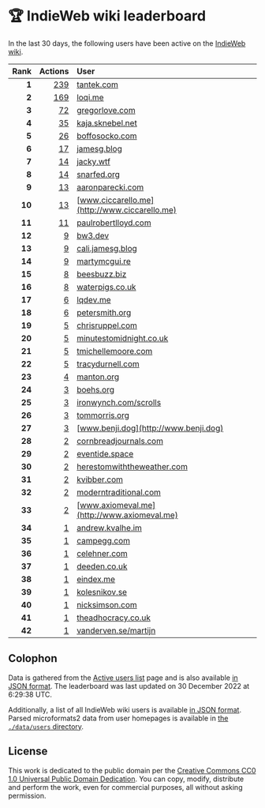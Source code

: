 # 🏆 IndieWeb wiki leaderboard

In the last 30 days, the following users have been active on the [IndieWeb wiki](https://indieweb.org).

| Rank | Actions | User |
|-----:|--------:|:-----|
| **1** | [239](https://indieweb.org/Special:Contributions/Tantek.com) | [tantek.com](http://tantek.com) |
| **2** | [169](https://indieweb.org/Special:Contributions/Loqi.me) | [loqi.me](http://loqi.me) |
| **3** | [72](https://indieweb.org/Special:Contributions/Gregorlove.com) | [gregorlove.com](http://gregorlove.com) |
| **4** | [35](https://indieweb.org/Special:Contributions/Kaja.sknebel.net) | [kaja.sknebel.net](http://kaja.sknebel.net) |
| **5** | [26](https://indieweb.org/Special:Contributions/Boffosocko.com) | [boffosocko.com](http://boffosocko.com) |
| **6** | [17](https://indieweb.org/Special:Contributions/Jamesg.blog) | [jamesg.blog](http://jamesg.blog) |
| **7** | [14](https://indieweb.org/Special:Contributions/Jacky.wtf) | [jacky.wtf](http://jacky.wtf) |
| **8** | [14](https://indieweb.org/Special:Contributions/Snarfed.org) | [snarfed.org](http://snarfed.org) |
| **9** | [13](https://indieweb.org/Special:Contributions/Aaronparecki.com) | [aaronparecki.com](http://aaronparecki.com) |
| **10** | [13](https://indieweb.org/Special:Contributions/Www.ciccarello.me) | [www.ciccarello.me](http://www.ciccarello.me) |
| **11** | [11](https://indieweb.org/Special:Contributions/Paulrobertlloyd.com) | [paulrobertlloyd.com](http://paulrobertlloyd.com) |
| **12** | [9](https://indieweb.org/Special:Contributions/Bw3.dev) | [bw3.dev](http://bw3.dev) |
| **13** | [9](https://indieweb.org/Special:Contributions/Cali.jamesg.blog) | [cali.jamesg.blog](http://cali.jamesg.blog) |
| **14** | [9](https://indieweb.org/Special:Contributions/Martymcgui.re) | [martymcgui.re](http://martymcgui.re) |
| **15** | [8](https://indieweb.org/Special:Contributions/Beesbuzz.biz) | [beesbuzz.biz](http://beesbuzz.biz) |
| **16** | [8](https://indieweb.org/Special:Contributions/Waterpigs.co.uk) | [waterpigs.co.uk](http://waterpigs.co.uk) |
| **17** | [6](https://indieweb.org/Special:Contributions/Lqdev.me) | [lqdev.me](http://lqdev.me) |
| **18** | [6](https://indieweb.org/Special:Contributions/Petersmith.org) | [petersmith.org](http://petersmith.org) |
| **19** | [5](https://indieweb.org/Special:Contributions/Chrisruppel.com) | [chrisruppel.com](http://chrisruppel.com) |
| **20** | [5](https://indieweb.org/Special:Contributions/Minutestomidnight.co.uk) | [minutestomidnight.co.uk](http://minutestomidnight.co.uk) |
| **21** | [5](https://indieweb.org/Special:Contributions/Tmichellemoore.com) | [tmichellemoore.com](http://tmichellemoore.com) |
| **22** | [5](https://indieweb.org/Special:Contributions/Tracydurnell.com) | [tracydurnell.com](http://tracydurnell.com) |
| **23** | [4](https://indieweb.org/Special:Contributions/Manton.org) | [manton.org](http://manton.org) |
| **24** | [3](https://indieweb.org/Special:Contributions/Boehs.org) | [boehs.org](http://boehs.org) |
| **25** | [3](https://indieweb.org/Special:Contributions/Ironwynch.com_scrolls) | [ironwynch.com/scrolls](http://ironwynch.com/scrolls) |
| **26** | [3](https://indieweb.org/Special:Contributions/Tommorris.org) | [tommorris.org](http://tommorris.org) |
| **27** | [3](https://indieweb.org/Special:Contributions/Www.benji.dog) | [www.benji.dog](http://www.benji.dog) |
| **28** | [2](https://indieweb.org/Special:Contributions/Cornbreadjournals.com) | [cornbreadjournals.com](http://cornbreadjournals.com) |
| **29** | [2](https://indieweb.org/Special:Contributions/Eventide.space) | [eventide.space](http://eventide.space) |
| **30** | [2](https://indieweb.org/Special:Contributions/Herestomwiththeweather.com) | [herestomwiththeweather.com](http://herestomwiththeweather.com) |
| **31** | [2](https://indieweb.org/Special:Contributions/Kvibber.com) | [kvibber.com](http://kvibber.com) |
| **32** | [2](https://indieweb.org/Special:Contributions/Moderntraditional.com) | [moderntraditional.com](http://moderntraditional.com) |
| **33** | [2](https://indieweb.org/Special:Contributions/Www.axiomeval.me) | [www.axiomeval.me](http://www.axiomeval.me) |
| **34** | [1](https://indieweb.org/Special:Contributions/Andrew.kvalhe.im) | [andrew.kvalhe.im](http://andrew.kvalhe.im) |
| **35** | [1](https://indieweb.org/Special:Contributions/Campegg.com) | [campegg.com](http://campegg.com) |
| **36** | [1](https://indieweb.org/Special:Contributions/Celehner.com) | [celehner.com](http://celehner.com) |
| **37** | [1](https://indieweb.org/Special:Contributions/Deeden.co.uk) | [deeden.co.uk](http://deeden.co.uk) |
| **38** | [1](https://indieweb.org/Special:Contributions/Eindex.me) | [eindex.me](http://eindex.me) |
| **39** | [1](https://indieweb.org/Special:Contributions/Kolesnikov.se) | [kolesnikov.se](http://kolesnikov.se) |
| **40** | [1](https://indieweb.org/Special:Contributions/Nicksimson.com) | [nicksimson.com](http://nicksimson.com) |
| **41** | [1](https://indieweb.org/Special:Contributions/Theadhocracy.co.uk) | [theadhocracy.co.uk](http://theadhocracy.co.uk) |
| **42** | [1](https://indieweb.org/Special:Contributions/Vanderven.se_martijn) | [vanderven.se/martijn](http://vanderven.se/martijn) |


## Colophon

Data is gathered from the [Active users list](https://indieweb.org/Special:ActiveUsers) page and is also available [in JSON format](https://github.com/jgarber623/indieweb-wiki-leaderboard/blob/main/data/leaderboard.json). The leaderboard was last updated on 30 December 2022 at 6:29:38 UTC.

Additionally, a list of all IndieWeb wiki users is available [in JSON format](https://github.com/jgarber623/indieweb-wiki-leaderboard/blob/main/data/users.json). Parsed microformats2 data from user homepages is available in [the `./data/users` directory](https://github.com/jgarber623/indieweb-wiki-leaderboard/blob/main/data/users).

## License

This work is dedicated to the public domain per the [Creative Commons CC0 1.0 Universal Public Domain Dedication](https://creativecommons.org/publicdomain/zero/1.0/). You can copy, modify, distribute and perform the work, even for commercial purposes, all without asking permission.
